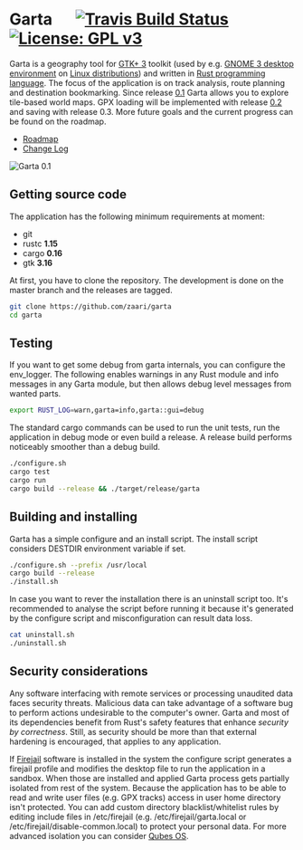 # Garta &emsp; [![Travis Build Status](https://travis-ci.org/zaari/garta.svg?branch=master)](https://travis-ci.org/zaari/garta) [![License: GPL v3](https://img.shields.io/badge/License-GPL%20v3-blue.svg)](http://www.gnu.org/licenses/gpl-3.0)

Garta is a geography tool for [GTK+ 3] toolkit (used by e.g. [GNOME 3 desktop environment] on [Linux distributions]) and written in [Rust programming language]. The focus of the application is on track analysis, route planning and destination bookmarking. Since release [0.1] Garta allows you to explore tile-based world maps. GPX loading will be implemented with release [0.2] and saving with release 0.3. More future goals and the current progress can be found on the roadmap.

* [Roadmap]
* [Change Log]

![Garta 0.1](https://cloud.githubusercontent.com/assets/8877215/22755750/2684e262-ee4d-11e6-940d-eb54b5a9b03b.png)

## Getting source code
The application has the following minimum requirements at moment:

* git 
* rustc **1.15**
* cargo **0.16**
* gtk **3.16**

At first, you have to clone the repository. The development is done on the master branch and the releases are tagged.

```bash
git clone https://github.com/zaari/garta
cd garta
```

## Testing
If you want to get some debug from garta internals, you can configure the env_logger. The following enables warnings in any Rust module and info messages in any Garta module, but then allows debug level messages from wanted parts.

```bash
export RUST_LOG=warn,garta=info,garta::gui=debug
```

The standard cargo commands can be used to run the unit tests, run the application in debug mode or even build a release. A release build performs noticeably smoother than a debug build.

```bash
./configure.sh
cargo test
cargo run
cargo build --release && ./target/release/garta
```

## Building and installing
Garta has a simple configure and an install script. The install script considers DESTDIR environment variable if set.

```bash
./configure.sh --prefix /usr/local
cargo build --release
./install.sh
```

In case you want to rever the installation there is an uninstall script too. It's recommended to analyse the script before running it because it's generated by the configure script and misconfiguration can result data loss.

```bash
cat uninstall.sh
./uninstall.sh
```
## Security considerations
Any software interfacing with remote services or processing unaudited data faces security threats. Malicious data can take advantage of a software bug to perform actions undesirable to the computer's owner. Garta and most of its dependencies benefit from Rust's safety features that enhance <em>security by correctness</em>. Still, as security should be more than that external hardening is encouraged, that applies to any application.

If [Firejail] software is installed in the system the configure script generates a firejail profile and modifies the desktop file to run the application in a sandbox. When those are installed and applied Garta process gets partially isolated from rest of the system. Because the application has to be able to read and write user files (e.g. GPX tracks) access in user home directory isn't protected. You can add custom directory blacklist/whitelist rules by editing include files in /etc/firejail (e.g. /etc/firejail/garta.local or /etc/firejail/disable-common.local) to protect your personal data. For more advanced isolation you can consider [Qubes OS].

[GTK+ 3]: http://www.gtk.org/
[GNOME 3 desktop environment]: https://www.gnome.org/gnome-3/
[Linux distributions]: https://en.wikipedia.org/wiki/Linux_distribution
[Rust programming language]: https://www.rust-lang.org/en-US/
[0.2]: https://github.com/zaari/garta/milestone/2
[0.1]: https://github.com/zaari/garta/releases/tag/v0.1.0
[Roadmap]: ROADMAP.md
[Change Log]: CHANGELOG.md
[Firejail]: https://firejail.wordpress.com/
[Qubes OS]: https://www.qubes-os.org/

